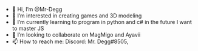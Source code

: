 - 👋 Hi, I’m @Mr-Degg
- 👀 I’m interested in creating games and 3D modeling
- 🌱 I’m currently learning to program in python and c# in the future I want to master JS
- 💞️ I’m looking to collaborate on MagMigo and Ayavii
- 📫 How to reach me: Discord: Mr. Degg#8505,
<!---
Mr-Degg/Mr-Degg is a ✨ special ✨ repository because its `README.md` (this file) appears on your GitHub profile.
You can click the Preview link to take a look at your changes.
--->
